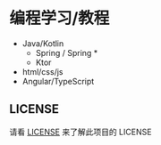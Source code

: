 # 编程学习/教程

- Java/Kotlin
  - Spring / Spring *
  - Ktor
- html/css/js
- Angular/TypeScript

## LICENSE

请看 [LICENSE](./LICENSE) 来了解此项目的 LICENSE
